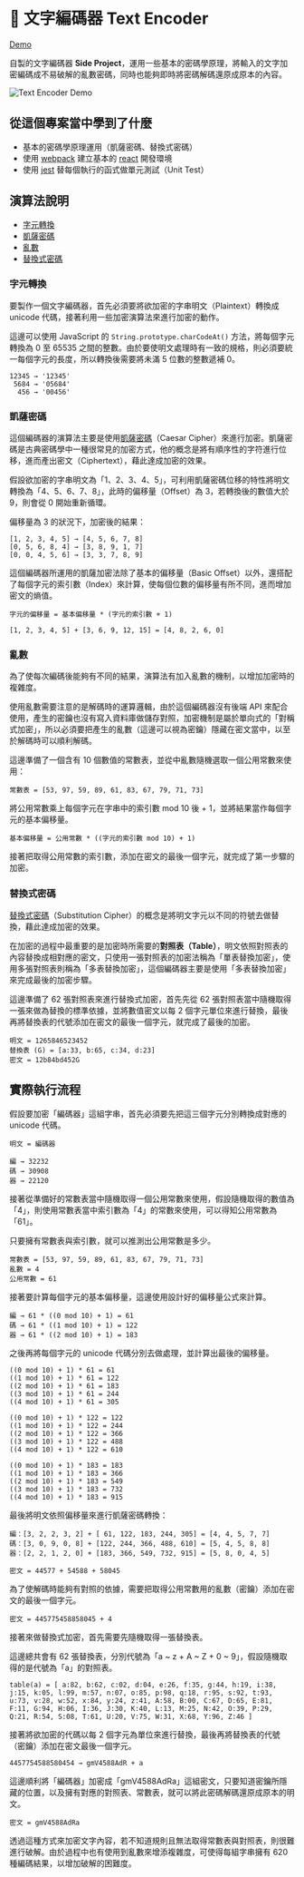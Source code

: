 # 📌 文字編碼器 Text Encoder

[Demo](https://waveciou.github.io/text-encoder/)

自製的文字編碼器 **Side Project**，運用一些基本的密碼學原理，將輸入的文字加密編碼成不易破解的亂數密碼，同時也能夠即時將密碼解碼還原成原本的內容。

![Text Encoder Demo](https://waveciou.github.io/text-encoder/resources/img/demo.gif "Text Encoder Demo")

## 從這個專案當中學到了什麼

- 基本的密碼學原理運用（凱薩密碼、替換式密碼）
- 使用 [webpack](https://webpack.js.org/) 建立基本的 [react](https://zh-hant.reactjs.org/) 開發環境
- 使用 [jest](https://jestjs.io/) 替每個執行的函式做單元測試（Unit Test）

## 演算法說明

- [字元轉換](#字元轉換)
- [凱薩密碼](#凱薩密碼)
- [亂數](#亂數)
- [替換式密碼](#替換式密碼)

### 字元轉換

要製作一個文字編碼器，首先必須要將欲加密的字串明文（Plaintext）轉換成 unicode 代碼，接著利用一些加密演算法來進行加密的動作。

這邊可以使用 JavaScript 的 `String.prototype.charCodeAt()` 方法，將每個字元轉換為 0 至 65535 之間的整數。由於要使明文處理時有一致的規格，則必須要統一每個字元的長度，所以轉換後需要將未滿 5 位數的整數遞補 0。

```
12345 → '12345'
 5684 → '05684'
  456 → '00456'
```

### 凱薩密碼

這個編碼器的演算法主要是使用[凱薩密碼](https://zh.wikipedia.org/wiki/%E5%87%B1%E6%92%92%E5%AF%86%E7%A2%BC)（Caesar Cipher）來進行加密。凱薩密碼是古典密碼學中一種很常見的加密方式，他的概念是將有順序性的字符進行位移，進而產出密文（Ciphertext），藉此達成加密的效果。

假設欲加密的字串明文為「1、2、3、4、5」，可利用凱薩密碼位移的特性將明文轉換為「4、5、6、7、8」，此時的偏移量（Offset）為 3，若轉換後的數值大於 9，則會從 0 開始重新循環。

偏移量為 3 的狀況下，加密後的結果：

```
[1, 2, 3, 4, 5] → [4, 5, 6, 7, 8]
[0, 5, 6, 8, 4] → [3, 8, 9, 1, 7]
[0, 0, 4, 5, 6] → [3, 3, 7, 8, 9]
```

這個編碼器所運用的凱薩加密法除了基本的偏移量（Basic Offset）以外，還搭配了每個字元的索引數（Index）來計算，使每個位數的偏移量有所不同，進而增加密文的熵值。

```
字元的偏移量 = 基本偏移量 * (字元的索引數 + 1)
```

```
[1, 2, 3, 4, 5] + [3, 6, 9, 12, 15] = [4, 8, 2, 6, 0]
```

### 亂數

為了使每次編碼後能夠有不同的結果，演算法有加入亂數的機制，以增加加密時的複雜度。

使用亂數需要注意的是解碼時的運算邏輯，由於這個編碼器沒有後端 API 來配合使用，產生的密鑰也沒有寫入資料庫做儲存對照，加密機制是屬於單向式的「對稱式加密」，所以必須要把產生的亂數（這邊可以視為密鑰）隱藏在密文當中，以至於解碼時可以順利解碼。

這邊準備了一個含有 10 個數值的常數表，並從中亂數隨機選取一個公用常數來使用：

```
常數表 = [53, 97, 59, 89, 61, 83, 67, 79, 71, 73]
```

將公用常數乘上每個字元在字串中的索引數 mod 10 後 + 1，並將結果當作每個字元的基本偏移量。

```
基本偏移量 = 公用常數 * ((字元的索引數 mod 10) + 1)
```

接著把取得公用常數的索引數，添加在密文的最後一個字元，就完成了第一步驟的加密。

### 替換式密碼

[替換式密碼](https://zh.wikipedia.org/wiki/%E6%9B%BF%E6%8D%A2%E5%BC%8F%E5%AF%86%E7%A0%81)（Substitution Cipher）的概念是將明文字元以不同的符號去做替換，藉此達成加密的效果。

在加密的過程中最重要的是加密時所需要的**對照表（Table）**，明文依照對照表的內容替換成相對應的密文，只使用一張對照表的加密法稱為「單表替換加密」，使用多張對照表則稱為「多表替換加密」，這個編碼器主要是使用「多表替換加密」來完成最後的加密步驟。

這邊準備了 62 張對照表來進行替換式加密，首先先從 62 張對照表當中隨機取得一張來做為替換的標準依據，並將數值密文以每 2 個字元單位來進行替換，最後再將替換表的代號添加在密文的最後一個字元，就完成了最後的加密。

```
明文 = 1265846523452
替換表 (G) = [a:33, b:65, c:34, d:23]
密文 = 12b84bd452G
```

## 實際執行流程

假設要加密「編碼器」這組字串，首先必須要先把這三個字元分別轉換成對應的 unicode 代碼。

```
明文 = 編碼器

編 → 32232
碼 → 30908
器 → 22120
```

接著從準備好的常數表當中隨機取得一個公用常數來使用，假設隨機取得的數值為「4」，則使用常數表當中索引數為「4」的常數來使用，可以得知公用常數為「61」。

只要擁有常數表與索引數，就可以推測出公用常數是多少。

```
常數表 = [53, 97, 59, 89, 61, 83, 67, 79, 71, 73]
亂數 = 4
公用常數 = 61
```

接著要計算每個字元的基本偏移量，這邊使用設計好的偏移量公式來計算。

```
編 → 61 * ((0 mod 10) + 1) = 61
碼 → 61 * ((1 mod 10) + 1) = 122
器 → 61 * ((2 mod 10) + 1) = 183
```

之後再將每個字元的 unicode 代碼分別去做處理，並計算出最後的偏移量。

```
((0 mod 10) + 1) * 61 = 61
((1 mod 10) + 1) * 61 = 122
((2 mod 10) + 1) * 61 = 183
((3 mod 10) + 1) * 61 = 244
((4 mod 10) + 1) * 61 = 305

((0 mod 10) + 1) * 122 = 122
((1 mod 10) + 1) * 122 = 244
((2 mod 10) + 1) * 122 = 366
((3 mod 10) + 1) * 122 = 488
((4 mod 10) + 1) * 122 = 610

((0 mod 10) + 1) * 183 = 183
((1 mod 10) + 1) * 183 = 366
((2 mod 10) + 1) * 183 = 549
((3 mod 10) + 1) * 183 = 732
((4 mod 10) + 1) * 183 = 915
```

最後將明文依照偏移量來進行凱薩密碼轉換：

```
編：[3, 2, 2, 3, 2] + [ 61, 122, 183, 244, 305] = [4, 4, 5, 7, 7]
碼：[3, 0, 9, 0, 8] + [122, 244, 366, 488, 610] = [5, 4, 5, 8, 8]
器：[2, 2, 1, 2, 0] + [183, 366, 549, 732, 915] = [5, 8, 0, 4, 5]

密文 = 44577 + 54588 + 58045
```

為了使解碼時能夠有對照的依據，需要把取得公用常數用的亂數（密鑰）添加在密文的最後一個字元。

```
密文 = 445775458858045 + 4
```

接著來做替換式加密，首先需要先隨機取得一張替換表。

這邊總共會有 62 張替換表，分別代號為「a ~ z + A ~ Z + 0 ~ 9」，假設隨機取得的是代號為「a」的對照表。

```
table(a) = [ a:82, b:62, c:02, d:04, e:26, f:35, g:44, h:19, i:38, j:15, k:05, l:99, m:57, n:07, o:85, p:98, q:18, r:95, s:92, t:93, u:73, v:28, w:52, x:84, y:24, z:41, A:58, B:00, C:67, D:65, E:81, F:11, G:94, H:06, I:36, J:30, K:40, L:13, M:25, N:42, O:39, P:29, Q:21, R:54, S:08, T:61, U:20, V:75, W:31, X:68, Y:96, Z:46 ]
```

接著將欲加密的代碼以每 2 個字元為單位來進行替換，最後再將替換表的代號（密鑰）添加在密文最後一個字元。

```
4457754588580454 → gmV4588AdR + a
```

這邊順利將「編碼器」加密成「gmV4588AdRa」這組密文，只要知道密鑰所隱藏的位置，以及擁有對應的對照表、常數表，就可以將此密碼解碼還原成原本的明文。

```
密文 = gmV4588AdRa
```

透過這種方式來加密文字內容，若不知道規則且無法取得常數表與對照表，則很難進行破解。由於過程中也有使用到亂數來增添複雜度，可使得每組字串擁有 620 種編碼結果，以增加破解的困難度。
